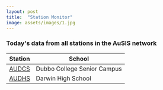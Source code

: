 ```yaml
---
layout: post
title:  "Station Monitor"
image: assets/images/1.jpg
---
```


### Today's data from all stations in the AuSIS network

| Station | School |
| ------ | ----------- |
| <a href="https://www.iris.edu/app/station_monitor/#Today/S1-AUDCS/webicorder/" target="_blank" rel="noopener noreferrer">AUDCS</a> | Dubbo College Senior Campus |
| <a href="https://www.iris.edu/app/station_monitor/#Today/S1-AUDHS/webicorder/" target="_blank" rel="noopener noreferrer">AUDHS</a> | Darwin High School |
